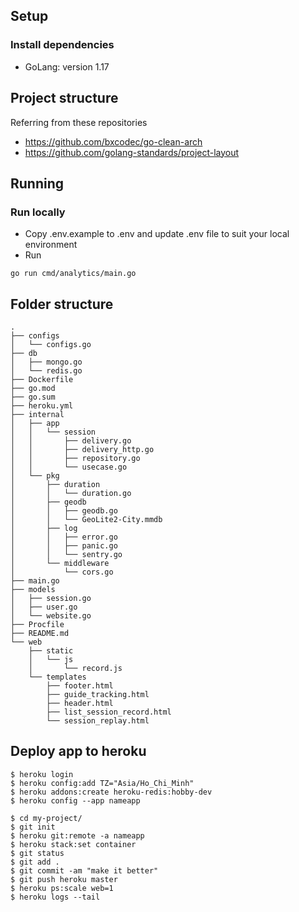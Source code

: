 ## Setup

### Install dependencies

- GoLang: version 1.17

## Project structure

Referring from these repositories

- https://github.com/bxcodec/go-clean-arch
- https://github.com/golang-standards/project-layout

## Running

### Run locally

- Copy .env.example to .env and update .env file to suit your local environment
- Run

```
go run cmd/analytics/main.go
```

## Folder structure

```
.
├── configs
│   └── configs.go
├── db
│   ├── mongo.go
│   └── redis.go
├── Dockerfile
├── go.mod
├── go.sum
├── heroku.yml
├── internal
│   ├── app
│   │   └── session
│   │       ├── delivery.go
│   │       ├── delivery_http.go
│   │       ├── repository.go
│   │       └── usecase.go
│   └── pkg
│       ├── duration
│       │   └── duration.go
│       ├── geodb
│       │   ├── geodb.go
│       │   └── GeoLite2-City.mmdb
│       ├── log
│       │   ├── error.go
│       │   ├── panic.go
│       │   └── sentry.go
│       └── middleware
│           └── cors.go
├── main.go
├── models
│   ├── session.go
│   ├── user.go
│   └── website.go
├── Procfile
├── README.md
└── web
    ├── static
    │   └── js
    │       └── record.js
    └── templates
        ├── footer.html
        ├── guide_tracking.html
        ├── header.html
        ├── list_session_record.html
        └── session_replay.html
```

## Deploy app to heroku
 
```
$ heroku login
$ heroku config:add TZ="Asia/Ho_Chi_Minh"
$ heroku addons:create heroku-redis:hobby-dev
$ heroku config --app nameapp

$ cd my-project/
$ git init
$ heroku git:remote -a nameapp
$ heroku stack:set container
$ git status
$ git add .
$ git commit -am "make it better"
$ git push heroku master
$ heroku ps:scale web=1
$ heroku logs --tail
```
